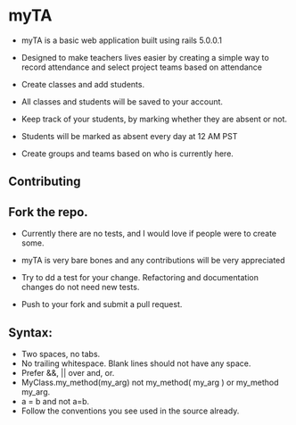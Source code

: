 # myTA


* myTA is a basic web application built using rails 5.0.0.1
* Designed to make teachers lives easier by creating a simple way to record attendance and select project teams based on attendance

* Create classes and add students.

* All classes and students will be saved to your account.

* Keep track of your students, by marking whether they are absent or not.

* Students will be marked as absent every day at 12 AM PST

* Create groups and teams based on who is currently here.


## Contributing
## Fork the repo.

* Currently there are no tests, and I would love if people were to create some.

* myTA is very bare bones and any contributions will be very appreciated

* Try to dd a test for your change. Refactoring and documentation changes do not need new tests.

* Push to your fork and submit a pull request.

## Syntax:

* Two spaces, no tabs.
* No trailing whitespace. Blank lines should not have any space.
* Prefer &&, || over and, or.
* MyClass.my_method(my_arg) not my_method( my_arg ) or my_method my_arg.
* a = b and not a=b.
* Follow the conventions you see used in the source already.
